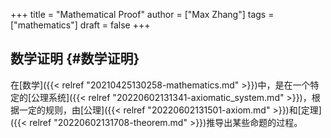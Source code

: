 +++
title = "Mathematical Proof"
author = ["Max Zhang"]
tags = ["mathematics"]
draft = false
+++

## 数学证明 {#数学证明}

在[数学]({{< relref "20210425130258-mathematics.md" >}})中，是在一个特定的[公理系统]({{< relref "20220602131341-axiomatic_system.md" >}})，根据一定的规则，由[公理]({{< relref "20220602131501-axiom.md" >}})和[定理]({{< relref "20220602131708-theorem.md" >}})推导出某些命题的过程。

